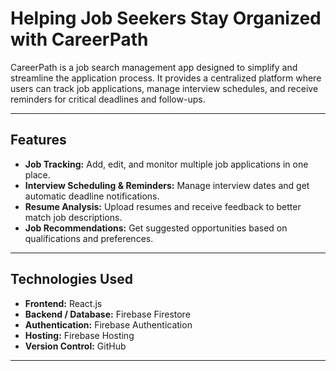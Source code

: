 # Helping Job Seekers Stay Organized with CareerPath

CareerPath is a job search management app designed to simplify and streamline the application process. It provides a centralized platform where users can track job applications, manage interview schedules, and receive reminders for critical deadlines and follow-ups.

---

## Features
- **Job Tracking:** Add, edit, and monitor multiple job applications in one place.
- **Interview Scheduling & Reminders:** Manage interview dates and get automatic deadline notifications.
- **Resume Analysis:** Upload resumes and receive feedback to better match job descriptions.
- **Job Recommendations:** Get suggested opportunities based on qualifications and preferences.

---

## Technologies Used
- **Frontend:** React.js
- **Backend / Database:** Firebase Firestore
- **Authentication:** Firebase Authentication
- **Hosting:** Firebase Hosting
- **Version Control:** GitHub

---

